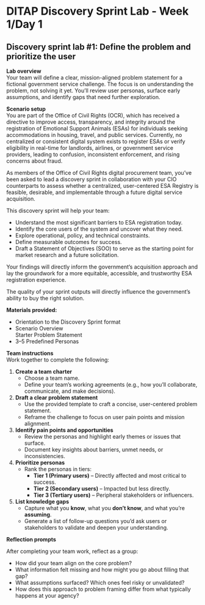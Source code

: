 # DITAP Discovery Sprint Lab \- Week 1/Day 1

## Discovery sprint lab \#1: Define the problem and prioritize the user

**Lab overview**   
Your team will define a clear, mission-aligned problem statement for a fictional government service challenge. The focus is on understanding the problem, not solving it yet. You’ll review user personas, surface early assumptions, and identify gaps that need further exploration.

**Scenario setup**  
You are part of the Office of Civil Rights (OCR), which has received a directive to improve access, transparency, and integrity around the registration of Emotional Support Animals (ESAs) for individuals seeking accommodations in housing, travel, and public services. Currently, no centralized or consistent digital system exists to register ESAs or verify eligibility in real-time for landlords, airlines, or government service providers, leading to confusion, inconsistent enforcement, and rising concerns about fraud.

As members of the Office of Civil Rights digital procurement team, you’ve been asked to lead a discovery sprint in collaboration with your CIO counterparts to assess whether a centralized, user-centered ESA Registry is feasible, desirable, and implementable through a future digital service acquisition.

This discovery sprint will help your team:
* Understand the most significant barriers to ESA registration today.  
* Identify the core users of the system and uncover what they need. 
* Explore operational, policy, and technical constraints.  
* Define measurable outcomes for success.  
* Draft a Statement of Objectives (SOO) to serve as the starting point for market research and a future solicitation.

Your findings will directly inform the government’s acquisition approach and lay the groundwork for a more equitable, accessible, and trustworthy ESA registration experience.

The quality of your sprint outputs will directly influence the government’s ability to buy the right solution.

**Materials provided:** 

* Orientation to the Discovery Sprint format  
* Scenario Overview  
  Starter Problem Statement  
* 3–5 Predefined Personas

**Team instructions**  
 Work together to complete the following:
 1. **Create a team charter**
    * Choose a team name.  
    * Define your team’s working agreements (e.g., how you’ll collaborate, communicate, and make decisions).
2. **Draft a clear problem statement**
    * Use the provided template to craft a concise, user-centered problem statement.  
    * Reframe the challenge to focus on user pain points and mission alignment.
3. **Identify pain points and opportunities**
    * Review the personas and highlight early themes or issues that surface.  
    * Document key insights about barriers, unmet needs, or inconsistencies.
4. **Prioritize personas**
    * Rank the personas in tiers:  
         * **Tier 1 (Primary users)** – Directly affected and most critical to success.  
         * **Tier 2 (Secondary users)** – Impacted but less directly.  
         * **Tier 3 (Tertiary users)** – Peripheral stakeholders or influencers.
5. **List knowledge gaps**
    * Capture what you **know**, what you **don’t know**, and what you’re **assuming**.  
    * Generate a list of follow-up questions you’d ask users or stakeholders to validate and deepen your understanding.

**Reflection prompts**

After completing your team work, reflect as a group:
* How did your team align on the core problem?  
* What information felt missing and how might you go about filling that gap?  
* What assumptions surfaced? Which ones feel risky or unvalidated?  
* How does this approach to problem framing differ from what typically happens at your agency?


